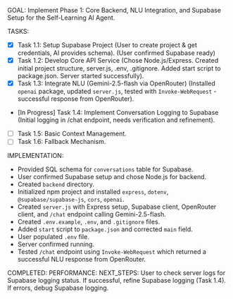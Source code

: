 GOAL: Implement Phase 1: Core Backend, NLU Integration, and Supabase Setup for the Self-Learning AI Agent.

TASKS:
- [X] Task 1.1: Setup Supabase Project (User to create project & get credentials, AI provides schema). (User confirmed Supabase ready)
- [X] Task 1.2: Develop Core API Service (Chose Node.js/Express. Created initial project structure, server.js, .env, .gitignore. Added start script to package.json. Server started successfully).
- [X] Task 1.3: Integrate NLU (Gemini-2.5-flash via OpenRouter) (Installed `openai` package, updated `server.js`, tested with `Invoke-WebRequest` - successful response from OpenRouter).
- [In Progress] Task 1.4: Implement Conversation Logging to Supabase (Initial logging in /chat endpoint, needs verification and refinement).
- [ ] Task 1.5: Basic Context Management.
- [ ] Task 1.6: Fallback Mechanism.

IMPLEMENTATION:
- Provided SQL schema for `conversations` table for Supabase.
- User confirmed Supabase setup and chose Node.js for backend.
- Created `backend` directory.
- Initialized npm project and installed `express`, `dotenv`, `@supabase/supabase-js`, `cors`, `openai`.
- Created `server.js` with Express setup, Supabase client, OpenRouter client, and `/chat` endpoint calling Gemini-2.5-flash.
- Created `.env.example`, `.env`, and `.gitignore` files.
- Added `start` script to `package.json` and corrected `main` field.
- User populated `.env` file.
- Server confirmed running.
- Tested `/chat` endpoint using `Invoke-WebRequest` which returned a successful NLU response from OpenRouter.

COMPLETED: 
PERFORMANCE: 
NEXT_STEPS: User to check server logs for Supabase logging status. If successful, refine Supabase logging (Task 1.4). If errors, debug Supabase logging.
